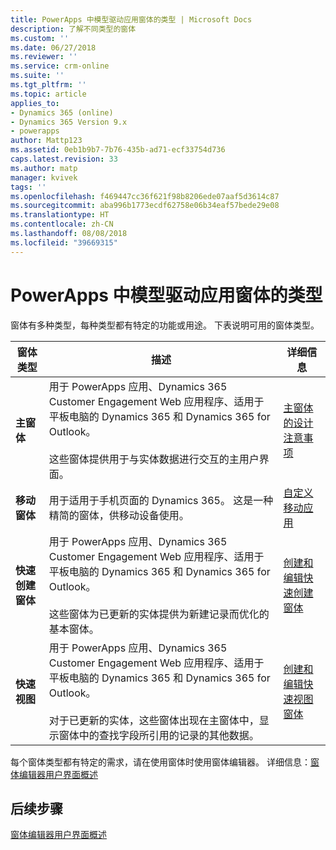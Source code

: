 ```yaml
---
title: PowerApps 中模型驱动应用窗体的类型 | Microsoft Docs
description: 了解不同类型的窗体
ms.custom: ''
ms.date: 06/27/2018
ms.reviewer: ''
ms.service: crm-online
ms.suite: ''
ms.tgt_pltfrm: ''
ms.topic: article
applies_to:
- Dynamics 365 (online)
- Dynamics 365 Version 9.x
- powerapps
author: Mattp123
ms.assetid: 0eb1b9b7-7b76-435b-ad71-ecf33754d736
caps.latest.revision: 33
ms.author: matp
manager: kvivek
tags: ''
ms.openlocfilehash: f469447cc36f621f98b8206ede07aaf5d3614c87
ms.sourcegitcommit: aba996b1773ecdf62758e06b34eaf57bede29e08
ms.translationtype: HT
ms.contentlocale: zh-CN
ms.lasthandoff: 08/08/2018
ms.locfileid: "39669315"
---
```

# <a name="type-of-model-driven-app-forms-in-powerapps"></a>PowerApps 中模型驱动应用窗体的类型

 窗体有多种类型，每种类型都有特定的功能或用途。 下表说明可用的窗体类型。  
  
|窗体类型|描述|详细信息|  
|---------------|-----------------|-----------------|  
|**主窗体**|用于 PowerApps 应用、Dynamics 365 Customer Engagement Web 应用程序、适用于平板电脑的 Dynamics 365 和 Dynamics 365 for Outlook。<br /><br /> 这些窗体提供用于与实体数据进行交互的主用户界面。|[主窗体的设计注意事项](design-considerations-main-forms.md)|  
|**移动窗体**|用于适用于手机页面的 Dynamics 365。 这是一种精简的窗体，供移动设备使用。|[自定义移动应用](https://docs.microsoft.com/dynamics365/customer-engagement/customize/customize-phones-tablets)  |  
|**快速创建窗体**|用于 PowerApps 应用、Dynamics 365 Customer Engagement Web 应用程序、适用于平板电脑的 Dynamics 365 和 Dynamics 365 for Outlook。<br /><br /> 这些窗体为已更新的实体提供为新建记录而优化的基本窗体。|[创建和编辑快速创建窗体](create-edit-quick-view-forms.md) |  
|**快速视图**|用于 PowerApps 应用、Dynamics 365 Customer Engagement Web 应用程序、适用于平板电脑的 Dynamics 365 和 Dynamics 365 for Outlook。<br /><br /> 对于已更新的实体，这些窗体出现在主窗体中，显示窗体中的查找字段所引用的记录的其他数据。|[创建和编辑快速视图窗体](create-edit-quick-view-forms.md)|  

每个窗体类型都有特定的需求，请在使用窗体时使用窗体编辑器。 详细信息：[窗体编辑器用户界面概述](form-editor-user-interface-legacy.md)


## <a name="next-steps"></a>后续步骤

[窗体编辑器用户界面概述](form-editor-user-interface-legacy.md)